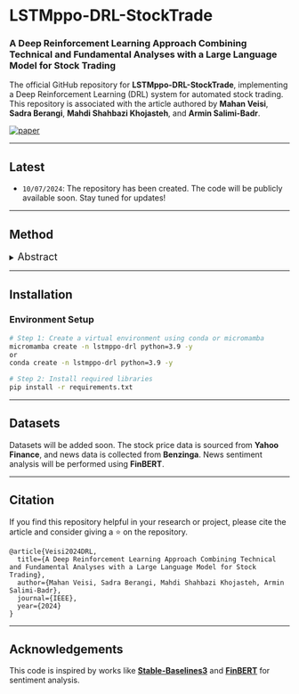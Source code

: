 # LSTMppo-DRL-StockTrade

### **A Deep Reinforcement Learning Approach Combining Technical and Fundamental Analyses with a Large Language Model for Stock Trading**

The official GitHub repository for **LSTMppo-DRL-StockTrade**, implementing a Deep Reinforcement Learning (DRL) system for automated stock trading. This repository is associated with the article authored by **Mahan Veisi**, **Sadra Berangi**, **Mahdi Shahbazi Khojasteh**, and **Armin Salimi-Badr**.

[![paper](https://img.shields.io/badge/arXiv-Paper-<COLOR>.svg)](https://arxiv.org/pdf/2407.13372)

---

## Latest
- `10/07/2024`: The repository has been created. The code will be publicly available soon. Stay tuned for updates!

---

## Method
<details>
  <summary>
  <font size="+1">Abstract</font>
  </summary>
Stock trading strategies are essential for successful investment, yet developing a profitable approach is challenging due to the dynamic nature of the stock market. This repository introduces a **Deep Reinforcement Learning (DRL)** framework for automated stock trading that integrates technical and fundamental analyses using a large language model (FinBERT). The experimental results demonstrate superior performance in cumulative return, maximum earning rate, and Sharpe ratio, showing that the proposed model outperforms traditional methods.
</details>

---

## Installation

### Environment Setup

```bash
# Step 1: Create a virtual environment using conda or micromamba
micromamba create -n lstmppo-drl python=3.9 -y
or
conda create -n lstmppo-drl python=3.9 -y

# Step 2: Install required libraries
pip install -r requirements.txt
```

---

## Datasets
Datasets will be added soon. The stock price data is sourced from **Yahoo Finance**, and news data is collected from **Benzinga**. News sentiment analysis will be performed using **FinBERT**.

---

## Citation

If you find this repository helpful in your research or project, please cite the article and consider giving a ⭐ on the repository.

```
@article{Veisi2024DRL,
  title={A Deep Reinforcement Learning Approach Combining Technical and Fundamental Analyses with a Large Language Model for Stock Trading},
  author={Mahan Veisi, Sadra Berangi, Mahdi Shahbazi Khojasteh, Armin Salimi-Badr},
  journal={IEEE},
  year={2024}
}
```

---

## Acknowledgements
This code is inspired by works like **[Stable-Baselines3](https://github.com/DLR-RM/stable-baselines3)** and **[FinBERT](https://huggingface.co/yiyanghkust/finbert-tone)** for sentiment analysis.
